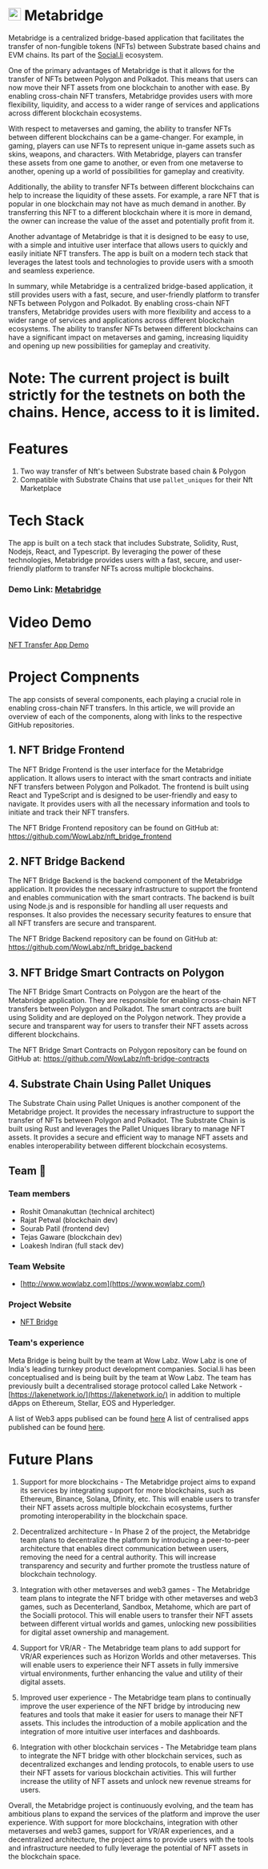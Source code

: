 # <img src="https://user-images.githubusercontent.com/66478092/219705336-ce6ea432-59f1-40f5-9623-3cc6deda46e0.png" width="25" height="25" /> Metabridge

Metabridge is a centralized bridge-based application that facilitates the transfer of non-fungible tokens (NFTs) between Substrate based chains and EVM chains. Its part of the [Social.li](https://www.social.li/) ecosystem.

One of the primary advantages of Metabridge is that it allows for the transfer of NFTs between Polygon and Polkadot. This means that users can now move their NFT assets from one blockchain to another with ease. By enabling cross-chain NFT transfers, Metabridge provides users with more flexibility, liquidity, and access to a wider range of services and applications across different blockchain ecosystems.

With respect to metaverses and gaming, the ability to transfer NFTs between different blockchains can be a game-changer. For example, in gaming, players can use NFTs to represent unique in-game assets such as skins, weapons, and characters. With Metabridge, players can transfer these assets from one game to another, or even from one metaverse to another, opening up a world of possibilities for gameplay and creativity.

Additionally, the ability to transfer NFTs between different blockchains can help to increase the liquidity of these assets. For example, a rare NFT that is popular in one blockchain may not have as much demand in another. By transferring this NFT to a different blockchain where it is more in demand, the owner can increase the value of the asset and potentially profit from it.

Another advantage of Metabridge is that it is designed to be easy to use, with a simple and intuitive user interface that allows users to quickly and easily initiate NFT transfers. The app is built on a modern tech stack that leverages the latest tools and technologies to provide users with a smooth and seamless experience.

In summary, while Metabridge is a centralized bridge-based application, it still provides users with a fast, secure, and user-friendly platform to transfer NFTs between Polygon and Polkadot. By enabling cross-chain NFT transfers, Metabridge provides users with more flexibility and access to a wider range of services and applications across different blockchain ecosystems. The ability to transfer NFTs between different blockchains can have a significant impact on metaverses and gaming, increasing liquidity and opening up new possibilities for gameplay and creativity.

# Note: The current project is built strictly for the testnets on both the chains. Hence, access to it is limited.

# Features
1. Two way transfer of Nft's between Substrate based chain & Polygon
2. Compatible with Substrate Chains that use `pallet_uniques` for their Nft Marketplace

# Tech Stack
The app is built on a tech stack that includes Substrate, Solidity, Rust, Nodejs, React, and Typescript. By leveraging the power of these technologies, Metabridge provides users with a fast, secure, and user-friendly platform to transfer NFTs across multiple blockchains.

### Demo Link: [Metabridge](https://nftbridge.metaport.to/)

# Video Demo
[NFT Transfer App Demo](https://user-images.githubusercontent.com/43837760/219704695-78e3164c-95eb-4ed7-9258-1f2d3974ddfc.mp4)

# Project Compnents
The app consists of several components, each playing a crucial role in enabling cross-chain NFT transfers. In this article, we will provide an overview of each of the components, along with links to the respective GitHub repositories.

## 1. NFT Bridge Frontend
The NFT Bridge Frontend is the user interface for the Metabridge application. It allows users to interact with the smart contracts and initiate NFT transfers between Polygon and Polkadot. The frontend is built using React and TypeScript and is designed to be user-friendly and easy to navigate. It provides users with all the necessary information and tools to initiate and track their NFT transfers.

The NFT Bridge Frontend repository can be found on GitHub at: https://github.com/WowLabz/nft_bridge_frontend

## 2. NFT Bridge Backend
The NFT Bridge Backend is the backend component of the Metabridge application. It provides the necessary infrastructure to support the frontend and enables communication with the smart contracts. The backend is built using Node.js and is responsible for handling all user requests and responses. It also provides the necessary security features to ensure that all NFT transfers are secure and transparent.

The NFT Bridge Backend repository can be found on GitHub at: https://github.com/WowLabz/nft_bridge_backend

## 3. NFT Bridge Smart Contracts on Polygon
The NFT Bridge Smart Contracts on Polygon are the heart of the Metabridge application. They are responsible for enabling cross-chain NFT transfers between Polygon and Polkadot. The smart contracts are built using Solidity and are deployed on the Polygon network. They provide a secure and transparent way for users to transfer their NFT assets across different blockchains.

The NFT Bridge Smart Contracts on Polygon repository can be found on GitHub at: https://github.com/WowLabz/nft-bridge-contracts

## 4. Substrate Chain Using Pallet Uniques
The Substrate Chain using Pallet Uniques is another component of the Metabridge project. It provides the necessary infrastructure to support the transfer of NFTs between Polygon and Polkadot. The Substrate Chain is built using Rust and leverages the Pallet Uniques library to manage NFT assets. It provides a secure and efficient way to manage NFT assets and enables interoperability between different blockchain ecosystems.

## **Team** 👥

### **Team members**

* Roshit Omanakuttan (technical architect)
* Rajat Petwal (blockchain dev)
* Sourab Patil (frontend dev)
* Tejas Gaware (blockchain dev)
* Loakesh Indiran (full stack dev)


### **Team Website**

- [http://www.wowlabz.com](https://www.wowlabz.com/) 

### **Project Website**
- [NFT Bridge](https://nftbridge.metaport.to/)


### **Team&#39;s experience**

Meta Bridge is being built by the team at Wow Labz.
Wow Labz is one of India&#39;s leading turnkey product development companies.
Social.li has been conceptualised and is being built by the team at Wow Labz. The team has previously built a decentralised storage protocol called Lake Network - [https://lakenetwork.io/](https://lakenetwork.io/) in addition to multiple dApps on Ethereum, Stellar, EOS and Hyperledger.

A list of Web3 apps publised can be found [here](https://www.wowlabz.com/web3/)
A list of centralised apps published can be found [here](https://www.wowlabz.com/work/).

# Future Plans
1. Support for more blockchains - The Metabridge project aims to expand its services by integrating support for more blockchains, such as Ethereum, Binance, Solana, Dfinity, etc. This will enable users to transfer their NFT assets across multiple blockchain ecosystems, further promoting interoperability in the blockchain space.

2. Decentralized architecture - In Phase 2 of the project, the Metabridge team plans to decentralize the platform by introducing a peer-to-peer architecture that enables direct communication between users, removing the need for a central authority. This will increase transparency and security and further promote the trustless nature of blockchain technology.

3. Integration with other metaverses and web3 games - The Metabridge team plans to integrate the NFT bridge with other metaverses and web3 games, such as Decenterland, Sandbox, Metahome, which are part of the Socialli protocol. This will enable users to transfer their NFT assets between different virtual worlds and games, unlocking new possibilities for digital asset ownership and management.

4. Support for VR/AR - The Metabridge team plans to add support for VR/AR experiences such as Horizon Worlds and other metaverses. This will enable users to experience their NFT assets in fully immersive virtual environments, further enhancing the value and utility of their digital assets.

5. Improved user experience - The Metabridge team plans to continually improve the user experience of the NFT bridge by introducing new features and tools that make it easier for users to manage their NFT assets. This includes the introduction of a mobile application and the integration of more intuitive user interfaces and dashboards.

6. Integration with other blockchain services - The Metabridge team plans to integrate the NFT bridge with other blockchain services, such as decentralized exchanges and lending protocols, to enable users to use their NFT assets for various blockchain activities. This will further increase the utility of NFT assets and unlock new revenue streams for users.

Overall, the Metabridge project is continuously evolving, and the team has ambitious plans to expand the services of the platform and improve the user experience. With support for more blockchains, integration with other metaverses and web3 games, support for VR/AR experiences, and a decentralized architecture, the project aims to provide users with the tools and infrastructure needed to fully leverage the potential of NFT assets in the blockchain space.
